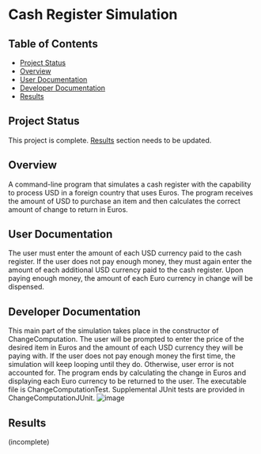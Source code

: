 # Cash Register Simulation

## Table of Contents
- [Project Status](#project-status)
- [Overview](#overview)
- [User Documentation](#user-documentation)
- [Developer Documentation](#developer-documentation)
- [Results](#results)

## Project Status 
This project is complete. [Results](#results) section needs to be updated.

## Overview 
A command-line program that simulates a cash register with the capability to process USD in a foreign country that uses Euros. The program receives the amount of USD to purchase an item and then calculates the correct amount of change to return in Euros.

## User Documentation
The user must enter the amount of each USD currency paid to the cash register. If the user does not pay enough money, they must again enter the amount of each additional USD currency paid to the cash register. Upon paying enough money, the amount of each Euro currency in change will be dispensed. 

## Developer Documentation 
This main part of the simulation takes place in the constructor of ChangeComputation. The user will be prompted to enter the price of the desired item in Euros and the amount of each USD currency they will be paying with. If the user does not pay enough money the first time, the simulation will keep looping until they do. Otherwise, user error is not accounted for. The program ends by calculating the change in Euros and displaying each Euro currency to be returned to the user. The executable file is ChangeComputationTest. Supplemental JUnit tests are provided in ChangeComputationJUnit. 
![image](https://github.com/grlefl/Cash-Register-Simulation/assets/124198528/ffd66de5-65e3-4db0-9ef2-d0d420b672a2)

## Results
(incomplete)
